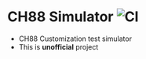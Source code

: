 # CH88 Simulator ![CI](https://travis-ci.org/taxpon/CH88-simulator.svg?branch=develop)

- CH88 Customization test simulator
- This is **unofficial** project